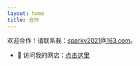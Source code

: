 ```yaml
---
layout: home
title: 合作
---
```


欢迎合作！请联系我：sparky2021@163.com。
- 🛒 访问我的网店：[点击这里](https://shop437387901.taobao.com/?spm=a21n57.shop_search.0.0.8e38523c7R0Ade)